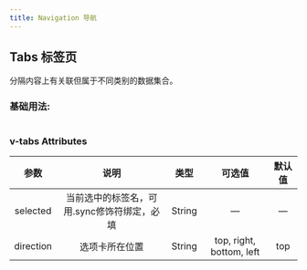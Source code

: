 ```yaml
---
title: Navigation 导航
---
```


## Tabs 标签页
分隔内容上有关联但属于不同类别的数据集合。

### 基础用法:

<ClientOnly>
  <tabs-demo1></tabs-demo1>
</ClientOnly>

```
```

### v-tabs Attributes
参数 | 说明 | 类型 | 可选值 | 默认值
:-:| :-: | :-: | :-: | :-: 
selected | 当前选中的标签名，可用.sync修饰符绑定，必填 | String | — | —
direction | 选项卡所在位置 | String | top, right, bottom, left | top